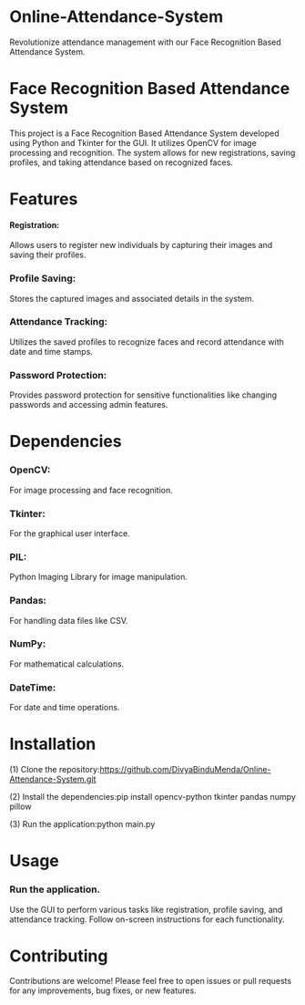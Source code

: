 # Online-Attendance-System
Revolutionize attendance management with our Face Recognition Based Attendance System.
# Face Recognition Based Attendance System
This project is a Face Recognition Based Attendance System developed using Python and Tkinter for the GUI. It utilizes OpenCV for image processing and recognition. The system allows for new registrations, saving profiles, and taking attendance based on recognized faces.

# Features
#### Registration: 
Allows users to register new individuals by capturing their images and saving their profiles.
### Profile Saving:
Stores the captured images and associated details in the system.
### Attendance Tracking:
Utilizes the saved profiles to recognize faces and record attendance with date and time stamps.
### Password Protection:
Provides password protection for sensitive functionalities like changing passwords and accessing admin features.


# Dependencies
 ### OpenCV: 
 For image processing and face recognition.
### Tkinter: 
For the graphical user interface.
### PIL:
Python Imaging Library for image manipulation.
### Pandas: 
For handling data files like CSV.
### NumPy:
For mathematical calculations.
### DateTime:
For date and time operations.

# Installation
(1) Clone the repository:https://github.com/DivyaBinduMenda/Online-Attendance-System.git

(2) Install the dependencies:pip install opencv-python tkinter pandas numpy pillow

(3) Run the application:python main.py

# Usage
### Run the application.
Use the GUI to perform various tasks like registration, profile saving, and attendance tracking.
Follow on-screen instructions for each functionality.

# Contributing
Contributions are welcome! Please feel free to open issues or pull requests for any improvements, bug fixes, or new features.




